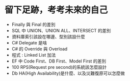 # 留下足跡，考考未來的自己

- Finally 與 Final 的差別
- SQL 中 UNION、UNION ALL、INTERSECT 的差別
- 資料庫索引該設在哪邊、型別該設什麼
- C# Delegate 是啥
- C# 的 Override 與 Overload
- 程式 : Linked List 加法
- EF 中 Code First、DB First、Model First 的差別
- 100 RPS(Request pre second)的系統該怎麼設計
- Db HA(High Availability)是什麼、以及災難復原可以怎麼做
